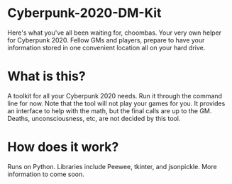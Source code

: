 # Cyberpunk-2020-DM-Kit

Here's what you've all been waiting for, choombas. Your very own helper for Cyberpunk 2020. Fellow GMs and players, prepare to have your information stored in one convenient location all on your hard drive.

# What is this?
A toolkit for all your Cyberpunk 2020 needs. Run it through the command line for now.
Note that the tool will not play your games for you. It provides an interface to help with the math, but the final calls are up to the GM. Deaths, unconsciousness, etc, are not decided by this tool.

# How does it work?
Runs on Python. Libraries include Peewee, tkinter, and jsonpickle. More information to come soon.
